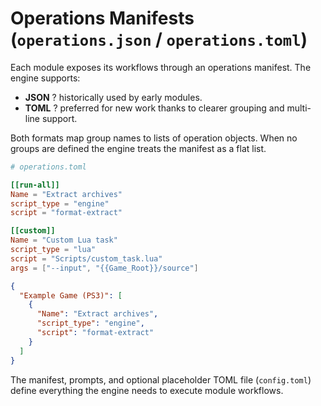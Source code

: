 # Operations Manifests (`operations.json` / `operations.toml`)

Each module exposes its workflows through an operations manifest. The engine supports:

- **JSON** ? historically used by early modules.
- **TOML** ? preferred for new work thanks to clearer grouping and multi-line support.

Both formats map group names to lists of operation objects. When no groups are defined the engine treats the manifest as a flat list.

```toml
# operations.toml

[[run-all]]
Name = "Extract archives"
script_type = "engine"
script = "format-extract"

[[custom]]
Name = "Custom Lua task"
script_type = "lua"
script = "Scripts/custom_task.lua"
args = ["--input", "{{Game_Root}}/source"]
```

```json
{
  "Example Game (PS3)": [
    {
      "Name": "Extract archives",
      "script_type": "engine",
      "script": "format-extract"
    }
  ]
}
```

The manifest, prompts, and optional placeholder TOML file (`config.toml`) define everything the engine needs to execute module workflows.
